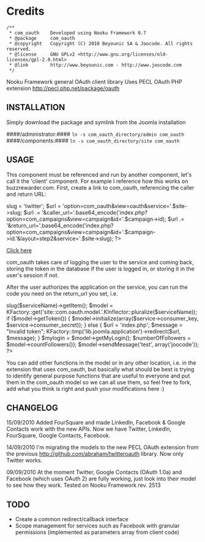 Credits
========
	/**
	 * com_oauth	Developed using Nooku Framework 0.7  
	 * @package		com_oauth
	 * @copyright	Copyright (C) 2010 Beyounic SA & Joocode. All rights reserved.
	 * @license		GNU GPLv2 <http://www.gnu.org/licenses/old-licenses/gpl-2.0.html>
	 * @link        http://www.beyounic.com - http://www.joocode.com
	 */

Nooku Framework general OAuth client library
Uses PECL OAuth PHP extension http://pecl.php.net/package/oauth

INSTALLATION
------------

Simply download the package and symlink from the Joomla installation

####/administrator:####
	`ln -s com_oauth_directory/admin com_oauth`
####/components:####
	`ln -s com_oauth_directory/site com_oauth`
 
USAGE
-----

This component must be referenced and run by another component, let's call it the 'client' component. For example I reference how this works on buzzrewarder.com.
First, create a link to com_oauth, referencing the caller and return URL:

  <?
  $site->slug = 'twitter';
  $url =  'option=com_oauth&view=oauth&service='.$site->slug;
  $url .= '&caller_url='.base64_encode('index.php?option=com_campaigns&view=campaign&id='.$campaign->id);
  $url .= '&return_url='.base64_encode('index.php?option=com_campaigns&view=campaign&id='.$campaign->id.'&layout=step2&service='.$site->slug);
  ?>

  <a href="<?=@route($url)?>">Click here</a>

com_oauth takes care of logging the user to the service and coming back, storing the token in the database if the user is logged in, or storing it in the user's session if not.

After the user authorizes the application on the service, you can run the code you need on the return_url you set, i.e.

  <?
  $user = KFactory::get('lib.joomla.user');
  $serviceName = KRequest::get('get.service', 'string');
  $service = KFactory::get('site::com.oauth.model.sites')->slug($serviceName)->getItem();	
  $model = KFactory::get('site::com.oauth.model.'.KInflector::pluralize($serviceName));
				
  if ($model->getToken())
  {
  	  $model->initialize(array($service->consumer_key, $service->consumer_secret));
  }
  else
  {
	  $url =  'index.php';												
	  $message = "Invalid token";
	  KFactory::tmp('lib.joomla.application')->redirect($url, $message); 		
  }

  $mylogin = $model->getMyLogin();
  $numberOfFollowers = $model->countFollowers());
  $model->sendMessage('test', array('joocode'));
  ?>

You can add other functions in the model or in any other location, i.e. in the extension that uses com_oauth, but basically what should be best is trying to identify general purpose functions that are useful to everyone and put them in the com_oauth model so we can all use them, so feel free to fork, add what you think is right and push your modifications here :)

CHANGELOG
---------

15/09/2010
Added FourSquare and made LinkedIn, Facebook & Google Contacts work with the new APIs. Now we have Twitter, LinkedIn, FourSquare, Google Contacts, Facebook.

14/09/2010
I'm migrating the models to the new PECL OAuth extension from the previous http://github.com/abraham/twitteroauth library. Now only Twitter works.

09/09/2010
At the moment Twitter, Google Contacts (OAuth 1.0a) and Facebook (which uses OAuth 2) are fully working, just look into their model to see how they work. 
Tested on Nooku Framework rev. 2513

TODO
----

- Create a common redirect/callback interface
- Scope management for services such as Facebook with granular permissions (implemented as parameters array from client code)
